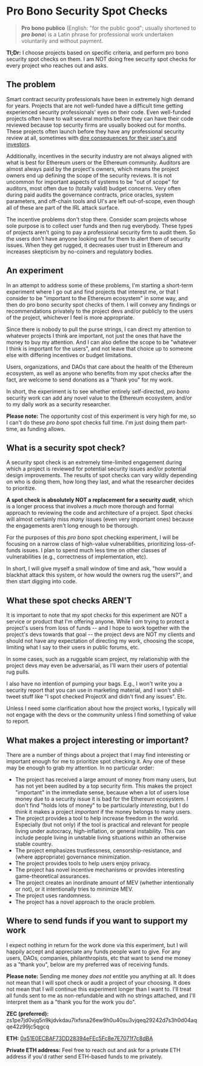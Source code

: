 # Pro Bono Security Spot Checks

> **Pro bono publico** (English: "for the public good"; usually shortened to _**pro bono**_) is a Latin phrase for professional work undertaken voluntarily and without payment.

**Tl;Dr:** I choose projects based on specific criteria, and perform pro bono security spot checks on them. I am NOT doing free security spot checks for every project who reaches out and asks.

## The problem
Smart contract security professionals have been in extremely high demand for years. Projects that are not well-funded have a difficult time getting experienced security professionals' eyes on their code. Even well-funded projects often have to wait several months before they can have their code reviewed because top security firms are usually booked out for months. These projects often launch before they have any professional security review at all, sometimes with [dire consequences for their user's and investors](https://rekt.news/).

Additionally, incentives in the security industry are not always aligned with what is best for Ethereum users or the Ethereum community. Auditors are almost always paid by the project's owners, which means the project owners end up defining the scope of the security reviews. It is not uncommon for important aspects of systems to be "out of scope" for auditors, most often due to (totally valid) budget concerns. Very often during paid audits the governance contracts, price oracles, system parameters, and off-chain tools and UI's are left out-of-scope, even though all of these are part of the IRL attack surface.

The incentive problems don't stop there. Consider scam projects whose sole purpose is to collect user funds and then rug everybody. These types of projects aren't going to pay a professional security firm to audit them. So the users don't have anyone looking out for them to alert them of security issues. When they get rugged, it decreases user trust in Ethereum and increases skepticism by no-coiners and regulatory bodies.

## An experiment
In an attempt to address some of these problems, I'm starting a short-term experiment where I go out and find projects that interest me, or that I consider to be "important to the Ethereum ecosystem" in some way, and then do pro bono security spot checks of them. I will convey any findings or recommendations privately to the project devs and/or publicly to the users of the project, whichever I feel is more appropriate.

Since there is nobody to pull the purse strings, I can direct my attention to whatever projects I think are important, not just the ones that have the money to buy my attention. And I can also define the scope to be "whatever I think is important for the users", and not leave that choice up to someone else with differing incentives or budget limitations.

Users, organizations, and DAOs that care about the health of the Ethereum ecosystem, as well as anyone who benefits from my spot checks after the fact, are welcome to send donations as a "thank you" for my work.

In short, the experiment is to see whether entirely self-directed, _pro bono_ security work can add any novel value to the Ethereum ecosystem, and/or to my daily work as a security researcher.

**Please note:** The opportunity cost of this experiment is very high for me, so I can't do these _pro bono_ spot checks full time. I'm just doing them part-time, as funding allows.

## What is a security spot check?
A security spot check is an extremely time-limited engagement during which a project is reviewed for potential security issues and/or potential design improvements. The results of spot checks can vary wildly depending on who is doing them, how long they last, and what the researcher decides to prioritize.

**A spot check is absolutely NOT a replacement for a security _audit_**, which is a longer process that involves a _much_ more thorough and formal approach to reviewing the code and architecture of a project. Spot checks will almost certainly miss _many_ issues (even very important ones) because the engagements aren't long enough to be thorough.

For the purposes of this _pro bono_ spot checking experiment, I will be focusing on a narrow class of high-value vulnerabilities, prioritizing loss-of-funds issues. I plan to spend much less time on other classes of vulnerabilities (e.g., correctness of implementation, etc).

In short, I will give myself a small window of time and ask, "how would a blackhat attack this system, or how would the owners rug the users?", and then start digging into code.

## What these spot checks AREN'T
It is important to note that my spot checks for this experiment are NOT a service or product that I'm offering anyone. While I _am_ trying to protect a project's users from loss of funds -- and I hope to work together with the project's devs towards that goal -- the project devs are NOT my clients and should not have any expectation of directing my work, choosing the scope, limiting what I say to their users in public forums, etc.

In some cases, such as a ruggable scam project, my relationship with the project devs may even be adversarial, as I'll warn their users of potential rug pulls.

I also have no intention of pumping your bags. E.g., I won't write you a security report that you can use in marketing material, and I won't shill-tweet stuff like "I spot checked ProjectX and didn't find any issues". Etc.

Unless I need some clarification about how the project works, I typically will not engage with the devs or the community unless I find something of value to report.

## What makes a project interesting or important?
There are a number of things about a project that I may find interesting or important enough for me to prioritize spot checking it. Any one of these may be enough to grab my attention. In no particular order:

- The project has received a large amount of money from many users, but has not yet been audited by a top security firm. This makes the project "important" in the immediate sense, because when a lot of users lose money due to a security issue it is bad for the Ethereum ecosystem. I don't find "holds lots of money" to be particularly _interesting_, but I do think it makes a project _important_ if the money belongs to many users.
- The project provides a tool to help increase freedom in the world. Especially (but not only) if the tool is practical and relevant for people living under autocracy, high-inflation, or general instability. This can include people living in unstable living situations _within_ an otherwise stable country.
- The project emphasizes trustlessness, censorship-resistance, and (where appropriate) governance minimization.
- The project provides tools to help users enjoy privacy.
- The project has novel incentive mechanisms or provides interesting game-theoretical assurances.
- The project creates an inordinate amount of MEV (whether intentionally or not), or it intentionally tries to minimize MEV.
- The project uses randomness.
- The project has a novel approach to the oracle problem.

## Where to send funds if you want to support my work
I expect nothing in return for the work done via this experiment, but I will happily accept and appreciate any funds people want to give. For any users, DAOs, companies, philanthropists, etc that want to send me money as a "thank you", below are my preferred was of receiving funds.

**Please note:** Sending me money _does not_ entitle you anything at all. It does not mean that I will spot check or audit a project of your choosing. It does not mean that I will continue this experiment longer than I want to. I'll treat all funds sent to me as non-refundable and with no strings attached, and I'll interpret them as a "thank you for the work you do".

**ZEC (preferred):** zs1pe7jd0vjq5n9kjdvkdau7lxfsna26ew9h0u40su3vjqeq29242d7s3h0d04aqqe42z99jc5qgcq

**ETH:** [0x51E0ECBAF73DD28394eFEc5Fc8e7E7071f7c8dBA](https://etherscan.io/address/0x51E0ECBAF73DD28394eFEc5Fc8e7E7071f7c8dBA)

**Private ETH address:** Feel free to reach out and ask for a private ETH address if you'd rather send ETH-based funds to me privately.
